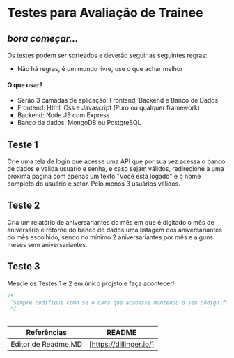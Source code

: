 # Testes para Avaliação de Trainee
## _bora começar..._

Os testes podem ser sorteados e deverão seguir as seguintes regras:

- Não há regras, é um mundo livre, use o que achar melhor

#### O que usar?
- Serão 3 camadas de aplicação: Frontend, Backend e Banco de Dados
- Frontend: Html, Css e Javascript (Puro ou qualquer framework)
- Backend: Node.JS com Express
- Banco de dados: MongoDB ou PostgreSQL

## Teste 1

Crie uma tela de login que acesse uma API que por sua vez acessa o banco de dados e valida usuário e senha, e caso sejam válidos, redirecione à uma próxima página com apenas um texto "Você está logado" e o nome completo do usuário e setor. Pelo menos 3 usuários válidos.

## Teste 2

Cria um relatório de aniversariantes do mês em que é digitado o mês de aniversário e retorne do banco de dados uma listagem dos aniversariantes do mês escolhido, sendo no mínimo 2 aniversariantes por mês e alguns meses sem aniversariantes.

## Teste 3

Mescle os Testes 1 e 2 em único projeto e faça acontecer!

``` SQL
/*
 “Sempre codifique como se o cara que acabasse mantendo o seu código fosse um psicopata violento que sabe onde você mora”. – Martin Golding
 */
 
 ```

| Referências | README |
| ------ | ------ |
| Editor de Readme.MD | [https://dillinger.io/] |
